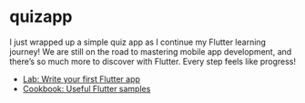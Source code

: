 # quizapp
I just wrapped up a simple quiz app as I continue my Flutter learning journey! We are still on the road to mastering mobile app development, and there’s so much more to discover with Flutter. Every step feels like progress!

- [Lab: Write your first Flutter app](https://docs.flutter.dev/get-started/codelab)
- [Cookbook: Useful Flutter samples](https://docs.flutter.dev/cookbook)


